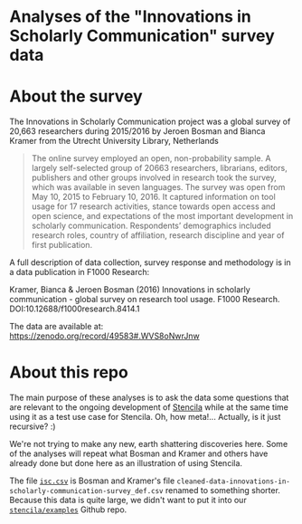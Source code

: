 # Analyses of the "Innovations in Scholarly Communication" survey data

# About the survey

The Innovations in Scholarly Communication project was a global survey of 20,663 researchers during 2015/2016 by Jeroen Bosman and Bianca Kramer from the Utrecht University Library, Netherlands

> The online survey employed an open, non-probability sample. A largely self-selected group of 20663 researchers, librarians, editors, publishers and other groups involved in research took the survey, which was available in seven languages. The survey was open from May 10, 2015 to February 10, 2016. It captured information on tool usage for 17 research activities, stance towards open access and open science, and expectations of the most important development in scholarly communication. Respondents’ demographics included research roles, country of affiliation, research discipline and year of first publication.

A full description of data collection, survey response and methodology is in a data publication in F1000 Research:

Kramer, Bianca & Jeroen Bosman (2016) Innovations in scholarly communication - global survey on research tool usage. F1000 Research. DOI:10.12688/f1000research.8414.1

The data are available at: https://zenodo.org/record/49583#.WVS8oNwrJnw

# About this repo

The main purpose of these analyses is to ask the data some questions that are relevant to the ongoing development of [Stencila](https://stenci.la) while at the same time using it as a test use case for Stencila. Oh, how meta!... Actually, is it just recursive? :)

We're not trying to make any new, earth shattering discoveries here. Some of the analyses will repeat what Bosman and Kramer and others have already done but done here as an illustration of using Stencila.

The file [`isc.csv`](isc.csv) is Bosman and Kramer's file `cleaned-data-innovations-in-scholarly-communication-survey_def.csv` renamed to something shorter. Because this data is quite large, we didn't want to put it into our [`stencila/examples`](https://github.com/stencila/examples) Github repo.


